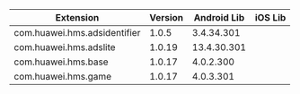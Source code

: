
| Extension | Version | Android Lib | iOS Lib |
| --- | --- | --- | --- |
| com.huawei.hms.adsidentifier | 1.0.5 | 3.4.34.301 |  |
| com.huawei.hms.adslite | 1.0.19 | 13.4.30.301 |  |
| com.huawei.hms.base | 1.0.17 | 4.0.2.300 |  |
| com.huawei.hms.game | 1.0.17 | 4.0.3.301 |  |
